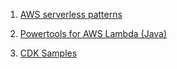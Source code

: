 
1. [AWS serverless patterns](https://github.com/aws-samples/serverless-patterns/tree/main)
2. [Powertools for AWS Lambda (Java)](https://github.com/awslabs/aws-lambda-powertools-java)

3. [CDK Samples](https://github.com/orgs/aws-samples/repositories?language=&page=5&q=cdk&sort=&type=all)